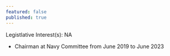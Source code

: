 ```yaml
---
featured: false
published: true
---
```

Legistlative Interest(s): NA

* Chairman at Navy Committee from June 2019 to June 2023
